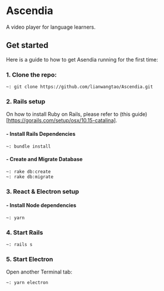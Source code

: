 # Ascendia

A video player for language learners. 

## Get started

Here is a guide to how to get Asendia running for the first time:

### 1. Clone the repo:
```
~: git clone https://github.com/lianwangtao/Ascendia.git
```

### 2. Rails setup

On how to install Ruby on Rails, please refer to (this guide)[https://gorails.com/setup/osx/10.15-catalina]. 


#### - Install Rails Dependencies
```
~: bundle install
```

#### - Create and Migrate Database
```
~: rake db:create
~: rake db:migrate
```

### 3. React & Electron setup

#### - Install Node dependencies
```
~: yarn
```

### 4. Start Rails

```
~: rails s
```

### 5. Start Electron

Open another Terminal tab:

```
~: yarn electron
```


